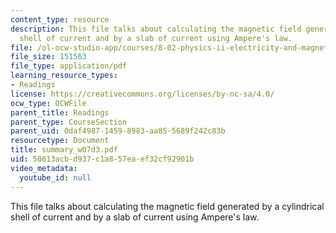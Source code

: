 ```yaml
---
content_type: resource
description: This file talks about calculating the magnetic field generated by a cylindrical
  shell of current and by a slab of current using Ampere's law.
file: /ol-ocw-studio-app/courses/8-02-physics-ii-electricity-and-magnetism-spring-2007/50613acbd937c1a857eaef32cf92901b_summary_w07d3.pdf
file_size: 151563
file_type: application/pdf
learning_resource_types:
- Readings
license: https://creativecommons.org/licenses/by-nc-sa/4.0/
ocw_type: OCWFile
parent_title: Readings
parent_type: CourseSection
parent_uid: 0daf4987-1459-8983-aa85-5689f242c83b
resourcetype: Document
title: summary_w07d3.pdf
uid: 50613acb-d937-c1a8-57ea-ef32cf92901b
video_metadata:
  youtube_id: null
---
```

This file talks about calculating the magnetic field generated by a cylindrical shell of current and by a slab of current using Ampere's law.